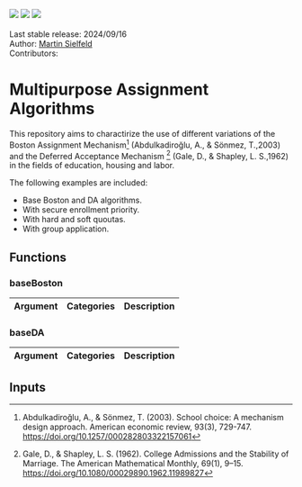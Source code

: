 <img src="https://img.shields.io/badge/-MATLAB-lightgrey?logo=matlab&logoColor=orange&style=plastic"> <img src="https://img.shields.io/badge/-Python-lightgrey?logo=python&logoColor=4b8bbe&style=plastic"> <img src="https://img.shields.io/badge/-R-lightgrey?logo=r&logoColor=165caa&style=plastic"><br><br>
Last stable release: 2024/09/16<br>
Author: [Martin Sielfeld](https://github.com/martinsielfeld)<br>
Contributors:<br>

# Multipurpose Assignment Algorithms

This repository aims to charactirize the use of different variations of the Boston Assignment Mechanism[^1] (Abdulkadiroğlu, A., & Sönmez, T.,2003) and the Deferred Acceptance Mechanism [^2] (Gale, D., & Shapley, L. S.,1962) in the fields of education, housing and labor.

The following examples are included:

  * Base Boston and DA algorithms.
  * With secure enrollment priority.
  * With hard and soft quoutas.
  * With group application.

## Functions

### baseBoston

Argument | Categories | Description
-------- | ---------- | ----------

### baseDA

Argument | Categories | Description
-------- | ---------- | ----------

## Inputs

[^1]: Abdulkadiroğlu, A., & Sönmez, T. (2003). School choice: A mechanism design approach. American economic review, 93(3), 729-747. https://doi.org/10.1257/000282803322157061

[^2]: Gale, D., & Shapley, L. S. (1962). College Admissions and the Stability of Marriage. The American Mathematical Monthly, 69(1), 9–15. https://doi.org/10.1080/00029890.1962.11989827
